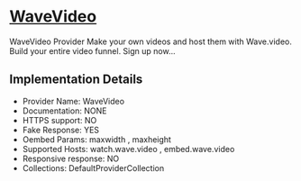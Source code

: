 # [WaveVideo](https://wave.video)

WaveVideo Provider
Make your own videos and host them with Wave.video.
Build your entire video funnel. Sign up now...

## Implementation Details

- Provider
Name: WaveVideo
- Documentation: NONE
- HTTPS support: NO
- Fake Response: YES
- Oembed Params: maxwidth , maxheight
- Supported Hosts: watch.wave.video , embed.wave.video
- Responsive response: NO
- Collections: DefaultProviderCollection



